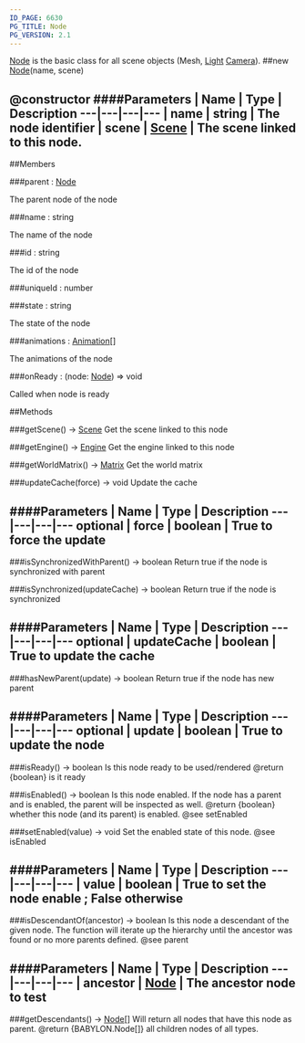 ```yaml
---
ID_PAGE: 6630
PG_TITLE: Node
PG_VERSION: 2.1
---
```

 [Node](page.php?p=6630) is the basic class for all scene objects (Mesh, [Light](page.php?p=6652) [Camera](page.php?p=6631)).
##new [Node](page.php?p=6630)(name, scene)

@constructor
####Parameters
 | Name | Type | Description
---|---|---|---
 | name | string | The node identifier
 | scene | [Scene](page.php?p=6662) | The scene linked to this node.
---

##Members

###parent : [Node](page.php?p=6630)




The parent node of the node



###name : string




The name of the node



###id : string




The id of the node



###uniqueId : number


###state : string




The state of the node



###animations : [Animation](page.php?p=6684)[]




The animations of the node



###onReady : (node: [Node](page.php?p=6630)) =&gt; void




Called when node is ready











##Methods

###getScene() &rarr; [Scene](page.php?p=6662)
Get the scene linked to this node






###getEngine() &rarr; [Engine](page.php?p=6629)
Get the engine linked to this node






###getWorldMatrix() &rarr; [Matrix](page.php?p=6754)
Get the world matrix






###updateCache(force) &rarr; void
Update the cache





####Parameters
 | Name | Type | Description
---|---|---|---
optional | force | boolean | True to force the update
---

###isSynchronizedWithParent() &rarr; boolean
Return true if the node is synchronized with parent






###isSynchronized(updateCache) &rarr; boolean
Return true if the node is synchronized





####Parameters
 | Name | Type | Description
---|---|---|---
optional | updateCache | boolean | True to update the cache
---

###hasNewParent(update) &rarr; boolean
Return true if the node has new parent





####Parameters
 | Name | Type | Description
---|---|---|---
optional | update | boolean | True to update the node
---

###isReady() &rarr; boolean
Is this node ready to be used/rendered
@return {boolean} is it ready


###isEnabled() &rarr; boolean
Is this node enabled.
If the node has a parent and is enabled, the parent will be inspected as well.
@return {boolean} whether this node (and its parent) is enabled.
@see setEnabled


###setEnabled(value) &rarr; void
Set the enabled state of this node.
@see isEnabled

####Parameters
 | Name | Type | Description
---|---|---|---
 | value | boolean | True to set the node enable ; False otherwise
---

###isDescendantOf(ancestor) &rarr; boolean
Is this node a descendant of the given node.
The function will iterate up the hierarchy until the ancestor was found or no more parents defined.
@see parent

####Parameters
 | Name | Type | Description
---|---|---|---
 | ancestor | [Node](page.php?p=6630) | The ancestor node to test
---

###getDescendants() &rarr; [Node](page.php?p=6630)[]
Will return all nodes that have this node as parent.
@return {BABYLON.Node[]} all children nodes of all types.

